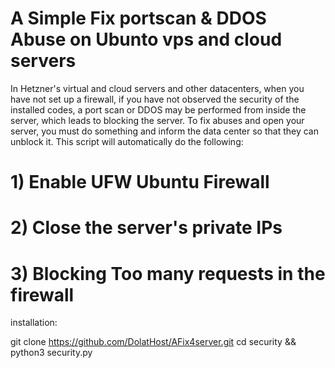 #  A Simple Fix portscan & DDOS Abuse on Ubunto vps and cloud servers

In Hetzner's virtual and cloud servers and other datacenters, when you have not set up a firewall, if you have not observed the security of the installed codes, a port scan or DDOS may be performed from inside the server, which leads to blocking the server.
To fix abuses and open your server, you must do something and inform the data center so that they can unblock it.
This script will automatically do the following:

# 1) Enable UFW Ubuntu Firewall
# 2) Close the server's private IPs
# 3) Blocking Too many requests in the firewall

installation:

git clone https://github.com/DolatHost/AFix4server.git
cd security && python3 security.py
